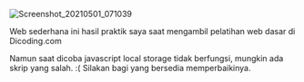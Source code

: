 ![Screenshot_20210501_071039](https://user-images.githubusercontent.com/83466337/116764784-70b3cc80-aa4c-11eb-872f-37fbd3587630.png)

Web sederhana ini hasil praktik saya saat mengambil pelatihan web dasar di Dicoding.com

Namun saat dicoba javascript local storage tidak berfungsi, mungkin ada skrip yang salah. :(
Silakan bagi yang bersedia memperbaikinya.
